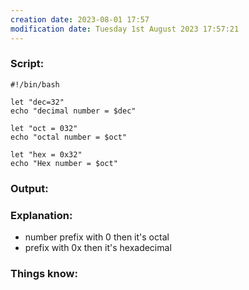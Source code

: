 ```yaml
---
creation date: 2023-08-01 17:57
modification date: Tuesday 1st August 2023 17:57:21
---
```


### Script:[](https://tldp.org/LDP/abs/html/numerical-constants.html#NUMBERS)

```
#!/bin/bash

let "dec=32"
echo "decimal number = $dec"

let "oct = 032"
echo "octal number = $oct"

let "hex = 0x32"
echo "Hex number = $oct"
```

### Output:



### Explanation:

* number prefix with 0 then it's octal
* prefix with 0x then it's hexadecimal

### Things know:
